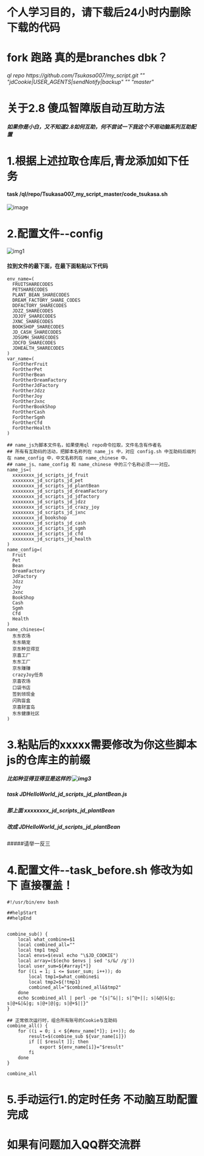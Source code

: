 # 个人学习目的，请下载后24小时内删除下载的代码
#   fork  跑路  真的是branches dbk？
###### ql repo https:<span></span>//github.com/Tsukasa007/my_script.git "" "jdCookie|USER_AGENTS|sendNotify|backup" "" "master"


# 关于2.8 傻瓜智障版自动互助方法
##### 如果你是小白，又不知道2.8如何互助，何不尝试一下我这个不用动脑系列互助配置
# 1.根据上述拉取仓库后,青龙添加如下任务
#### task /ql/repo/Tsukasa007_my_script_master/code_tsukasa.sh	
![image](https://user-images.githubusercontent.com/28201662/128467629-6f9dd427-d4f3-4ef3-a364-a6a9511402c2.png)

# 2.配置文件--config
![img1](https://user-images.githubusercontent.com/28201662/128215529-bf9d1f70-48dd-45fa-8434-1830d6d4e68e.png)
#### 拉到文件的最下面，在最下面粘贴以下代码
```
env_name=(
  FRUITSHARECODES
  PETSHARECODES
  PLANT_BEAN_SHARECODES
  DREAM_FACTORY_SHARE_CODES
  DDFACTORY_SHARECODES
  JDZZ_SHARECODES
  JDJOY_SHARECODES
  JXNC_SHARECODES
  BOOKSHOP_SHARECODES
  JD_CASH_SHARECODES
  JDSGMH_SHARECODES
  JDCFD_SHARECODES
  JDHEALTH_SHARECODES
)
var_name=(
  ForOtherFruit
  ForOtherPet
  ForOtherBean
  ForOtherDreamFactory
  ForOtherJdFactory
  ForOtherJdzz
  ForOtherJoy
  ForOtherJxnc
  ForOtherBookShop
  ForOtherCash
  ForOtherSgmh
  ForOtherCfd
  ForOtherHealth
)

## name_js为脚本文件名，如果使用ql repo命令拉取，文件名含有作者名
## 所有有互助码的活动，把脚本名称列在 name_js 中，对应 config.sh 中互助码后缀列在 name_config 中，中文名称列在 name_chinese 中。
## name_js、name_config 和 name_chinese 中的三个名称必须一一对应。
name_js=(
  xxxxxxxx_jd_scripts_jd_fruit
  xxxxxxxx_jd_scripts_jd_pet
  xxxxxxxx_jd_scripts_jd_plantBean
  xxxxxxxx_jd_scripts_jd_dreamFactory
  xxxxxxxx_jd_scripts_jd_jdfactory
  xxxxxxxx_jd_scripts_jd_jdzz
  xxxxxxxx_jd_scripts_jd_crazy_joy
  xxxxxxxx_jd_scripts_jd_jxnc
  xxxxxxxx_jd_bookshop
  xxxxxxxx_jd_scripts_jd_cash
  xxxxxxxx_jd_scripts_jd_sgmh
  xxxxxxxx_jd_scripts_jd_cfd
  xxxxxxxx_jd_scripts_jd_health
)
name_config=(
  Fruit
  Pet
  Bean
  DreamFactory
  JdFactory
  Jdzz
  Joy
  Jxnc
  BookShop
  Cash
  Sgmh
  Cfd
  Health
)
name_chinese=(
  东东农场
  东东萌宠
  京东种豆得豆
  京喜工厂
  东东工厂
  京东赚赚
  crazyJoy任务
  京喜农场
  口袋书店
  签到领现金
  闪购盲盒
  京喜财富岛
  东东健康社区
)
```
# 3.粘贴后的xxxxx需要修改为你这些脚本js的仓库主的前缀
##### 比如种豆得豆得豆是这样的 ![img3](https://user-images.githubusercontent.com/28201662/128215559-e029028c-ea3f-449a-9556-94b91c6de730.png)
##### task JDHelloWorld_jd_scripts_jd_plantBean.js	
##### 那上面 xxxxxxxx_jd_scripts_jd_plantBean
##### 改成 JDHelloWorld_jd_scripts_jd_plantBean

#####请举一反三



# 4.配置文件--task_before.sh 修改为如下 直接覆盖！

```
#!/usr/bin/env bash

##helpStart
##helpEnd


combine_sub() {
    local what_combine=$1
    local combined_all=""
    local tmp1 tmp2
    local envs=$(eval echo "\$JD_COOKIE")
    local array=($(echo $envs | sed 's/&/ /g'))
    local user_sum=${#array[*]}
    for ((i = 1; i <= $user_sum; i++)); do
        local tmp1=$what_combine$i
        local tmp2=${!tmp1}
        combined_all="$combined_all&$tmp2"
    done
    echo $combined_all | perl -pe "{s|^&||; s|^@+||; s|&@|&|g; s|@+&|&|g; s|@+|@|g; s|@+$||}"
}

## 正常依次运行时，组合所有账号的Cookie与互助码
combine_all() {
    for ((i = 0; i < ${#env_name[*]}; i++)); do
        result=$(combine_sub ${var_name[i]})
        if [[ $result ]]; then
            export ${env_name[i]}="$result"
        fi
    done
}

combine_all
```

# 5.手动运行1.的定时任务 不动脑互助配置完成


# 如果有问题加入QQ群交流群
